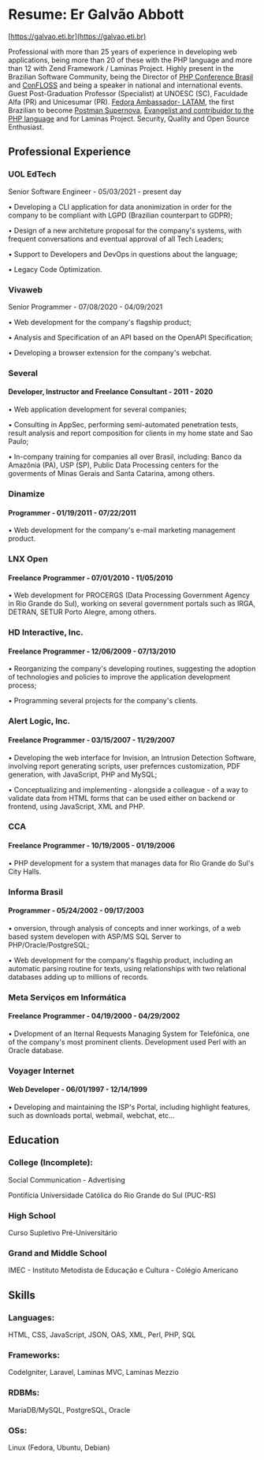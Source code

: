 # Resume: Er Galvão Abbott
[https://galvao.eti.br](https://galvao.eti.br)

Professional with more than 25 years of experience in developing web applications, being more than 20 of these with the PHP language and more than 12 with Zend Framework / Laminas Project.
Highly present in the Brazilian Software Community, being the Director of [PHP Conference Brasil](https://phpconference.com.br) and [ConFLOSS](https://confloss.com.br) and being a speaker in national and international events.
Guest Post-Graduation Professor (Specialist) at UNOESC (SC), Faculdade Alfa (PR) and Unicesumar (PR). [Fedora Ambassador- LATAM](https://fedoraproject.org/wiki/User:Galvao), the first Brazilian to become [Postman Supernova](https://www.postman.com/ergalvao), [Evangelist and contribuidor to the PHP language](https://people.php.net/galvao) and for Laminas Project. Security, Quality and Open Source Enthusiast.

## Professional Experience

### UOL EdTech
Senior Software Engineer - 05/03/2021 - present day

• Developing a CLI application for data anonimization in order for the company to be compliant with LGPD (Brazilian counterpart to GDPR);

• Design of a new architeture proposal for the company's systems, with frequent conversations and eventual approval of all Tech Leaders;

• Support to Developers and DevOps in questions about the language;

• Legacy Code Optimization.

### Vivaweb
Senior Programmer - 07/08/2020 - 04/09/2021

• Web development for the company's flagship product;

• Analysis and Specification of an API based on the OpenAPI Specification;

• Developing a browser extension for the company's webchat.

### Several
#### Developer, Instructor and Freelance Consultant - 2011 - 2020

• Web application development for several companies;

• Consulting in AppSec, performing semi-automated penetration tests, result analysis and report composition for clients in my home state and Sao Paulo;

• In-company training for companies all over Brasil, including: Banco da Amazônia (PA), USP (SP), Public Data Processing centers for the goverments of Minas Gerais and Santa Catarina, among others.

### Dinamize
#### Programmer - 01/19/2011 - 07/22/2011

• Web development for the company's e-mail marketing management product.

### LNX Open
#### Freelance Programmer - 07/01/2010 - 11/05/2010

• Web development for PROCERGS (Data Processing Government Agency in Rio Grande do Sul), working on several government portals such as IRGA, DETRAN, SETUR Porto Alegre, among others.

### HD Interactive, Inc.
#### Freelance Programmer - 12/06/2009 - 07/13/2010

• Reorganizing the company's developing routines, suggesting the adoption of technologies and policies to improve the application development process;

• Programming several projects for the company's clients.

### Alert Logic, Inc.
#### Freelance Programmer - 03/15/2007 - 11/29/2007

• Developing the web interface for Invision, an Intrusion Detection Software, involving report generating scripts, user prefernces customization, PDF generation, with JavaScript, PHP and MySQL;

• Conceptualizing and implementing - alongside a colleague - of a way to validate data from HTML forms that can be used either on backend or frontend, using JavaScript, XML and PHP.

### CCA
#### Freelance Programmer - 10/19/2005 - 01/19/2006

• PHP development for a system that manages data for Rio Grande do Sul's City Halls.

### Informa Brasil
#### Programmer - 05/24/2002 - 09/17/2003

• onversion, through analysis of concepts and inner workings, of a web based system developen with ASP/MS SQL Server to PHP/Oracle/PostgreSQL;

• Web development for the company's flagship product, including an automatic parsing routine for texts, using relationships with two relational databases adding up to millions of records.

### Meta Serviços em Informática
#### Freelance Programmer - 04/19/2000 - 04/29/2002

• Dvelopment of an Iternal Requests Managing System for Telefónica, one of the company's most prominent clients. Development used Perl with an Oracle database.

### Voyager Internet
#### Web Developer - 06/01/1997 - 12/14/1999

• Developing and maintaining the ISP's Portal, including highlight features, such as downloads portal, webmail, webchat, etc...

## Education
### College (Incomplete):
Social Communication - Advertising

Pontifícia Universidade Católica do Rio Grande do Sul (PUC-RS)

### High School
Curso Supletivo Pré-Universitário
### Grand and Middle School
IMEC - Instituto Metodista de Educação e Cultura - Colégio Americano

## Skills

### Languages:
HTML, CSS, JavaScript, JSON, OAS, XML, Perl, PHP, SQL
### Frameworks:
CodeIgniter, Laravel, Laminas MVC, Laminas Mezzio
### RDBMs:
MariaDB/MySQL, PostgreSQL, Oracle
### OSs:
Linux (Fedora, Ubuntu, Debian)
